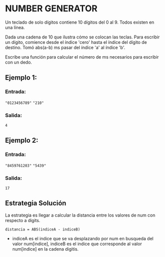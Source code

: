 # NUMBER GENERATOR

Un teclado de solo dígitos contiene 10 dígitos del 0 al 9. Todos existen en una línea.

Dada una cadena de 10 que ilustra cómo se colocan las teclas. Para escribir un dígito, comience desde el índice 'cero' hasta el índice del dígito de destino. Tomó abs(a-b) ms pasar del índice 'a' al índice 'b'.

Escribe una función para calcular el número de ms necesarios para escribir con un dedo.

## Ejemplo 1:

### Entrada: 
`"0123456789"`
`"210"`

### Salida:
`4`

## Ejemplo 2:

### Entrada:
`"8459761203"`
`"5439"`

### Salida:
`17`

## Estrategia Solución

La estrategia es llegar a calcular la distancia entre los valores de num con respecto a digits. 

`distancia = ABS(indiceA - indiceB)`

* indiceA es el indice que se va desplazando por num en busqueda del valor num[indice], indiceB es el indice que corresponde al valor num[indice] en la cadena digitis.
